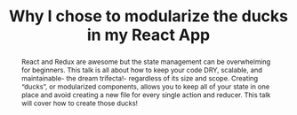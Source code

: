 ---
title: "Why I chose to modularize the ducks in my React App "
speaker: Lauren Lee
event: CascadiaJS 2018
tags: ["react.js"]
abstract: "React and Redux are awesome but the state management can be overwhelming for beginners. This talk is all about how to keep your code DRY, scalable, and maintainable- the dream trifecta!- regardless of its size and scope. Creating “ducks”, or modularized components, allows you to keep all of your state in one place and avoid creating a new file for every single action and reducer. This talk will cover how to create those ducks!"
ytId: jr7D4VAzNig
layout: talk
---